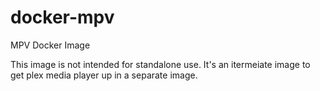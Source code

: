 # docker-mpv
MPV Docker Image

This image is not intended for standalone use. It's an itermeiate image to get plex media player up in a separate image.
